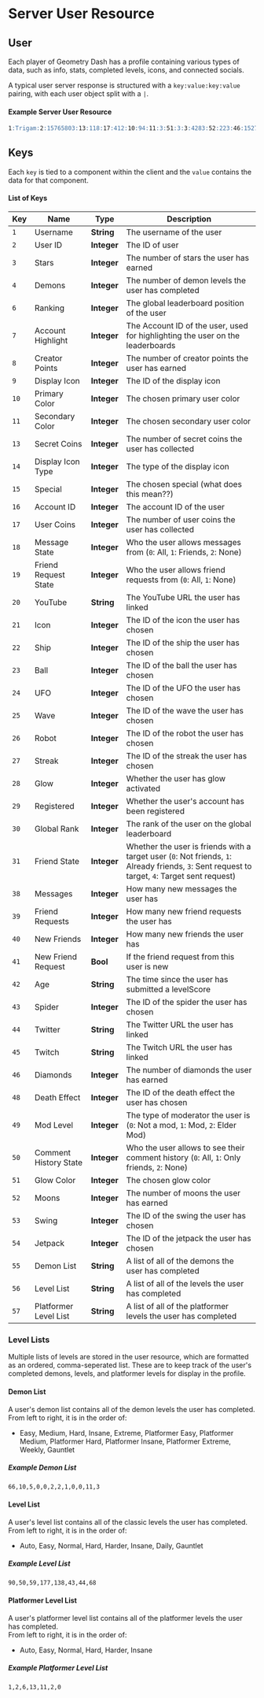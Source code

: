 # **Server User Resource**
## **User**
Each player of Geometry Dash has a profile containing various types of data, such as info, stats, completed levels, icons, and connected socials.

A typical user server response is structured with a `key:value:key:value` pairing, with each user object split with a `|`.

#### **Example Server User Resource**
```md
1:Trigam:2:15765803:13:118:17:412:10:94:11:3:51:3:3:4283:52:223:46:15276:4:101:8:0:18:0:19:0:50:1:20:UCT12Cnpkd-6kQEewKv_kqbQ:21:376:22:129:23:30:24:83:25:26:26:34:28:1:43:29:48:15:53:12:54:2:30:117824:16:970465:31:0:44:Trigam04:45:TrigamDev:49:0:55:66,10,5,0,0,2,2,1,0,0,11,3:56:90,50,59,177,138,43,44,68:57:1,2,6,13,11,2,0:29:1
```

## **Keys**
Each `key` is tied to a component within the client and the `value` contains the data for that component.

#### **List of Keys**
| Key | Name | Type | Description |
|-----|------|------|-------------|
| `1` | Username | **String** | The username of the user |
| `2` | User ID | **Integer** | The ID of user |
| `3` | Stars | **Integer** | The number of stars the user has earned |
| `4` | Demons | **Integer** | The number of demon levels the user has completed |
| `6` | Ranking | **Integer** | The global leaderboard position of the user |
| `7` | Account Highlight | **Integer** | The Account ID of the user, used for highlighting the user on the leaderboards |
| `8` | Creator Points | **Integer** | The number of creator points the user has earned |
| `9` | Display Icon | **Integer** | The ID of the display icon |
| `10` | Primary Color | **Integer** | The chosen primary user color |
| `11` | Secondary Color | **Integer** | The chosen secondary user color |
| `13` | Secret Coins | **Integer** | The number of secret coins the user has collected |
| `14` | Display Icon Type | **Integer** | The type of the display icon |
| `15` | Special | **Integer** | The chosen special (what does this mean??) |
| `16` | Account ID | **Integer** | The account ID of the user |
| `17` | User Coins | **Integer** | The number of user coins the user has collected |
| `18` | Message State | **Integer** | Who the user allows messages from (`0`: All, `1`: Friends, `2`: None) |
| `19` | Friend Request State | **Integer** | Who the user allows friend requests from (`0`: All, `1`: None) |
| `20` | YouTube | **String** | The YouTube URL the user has linked |
| `21` | Icon | **Integer** | The ID of the icon the user has chosen |
| `22` | Ship | **Integer** | The ID of the ship the user has chosen |
| `23` | Ball | **Integer** | The ID of the ball the user has chosen |
| `24` | UFO | **Integer** | The ID of the UFO the user has chosen |
| `25` | Wave | **Integer** | The ID of the wave the user has chosen |
| `26` | Robot | **Integer** | The ID of the robot the user has chosen |
| `27` | Streak | **Integer** | The ID of the streak the user has chosen |
| `28` | Glow | **Integer** | Whether the user has glow activated |
| `29` | Registered | **Integer** | Whether the user's account has been registered |
| `30` | Global Rank | **Integer** | The rank of the user on the global leaderboard |
| `31` | Friend State | **Integer** | Whether the user is friends with a target user (`0`: Not friends, `1`: Already friends, `3`: Sent request to target, `4`: Target sent request) |
| `38` | Messages | **Integer** | How many new messages the user has |
| `39` | Friend Requests | **Integer** | How many new friend requests the user has |
| `40` | New Friends | **Integer** | How many new friends the user has |
| `41` | New Friend Request | **Bool** | If the friend request from this user is new |
| `42` | Age | **String** | The time since the user has submitted a levelScore |
| `43` | Spider | **Integer** |The ID of the spider the user has chosen |
| `44` | Twitter | **String** | The Twitter URL the user has linked |
| `45` | Twitch | **String** | The Twitch URL the user has linked |
| `46` | Diamonds | **Integer** | The number of diamonds the user has earned |
| `48` | Death Effect | **Integer** | The ID of the death effect the user has chosen |
| `49` | Mod Level | **Integer** | The type of moderator the user is (`0`: Not a mod, `1`: Mod, `2`: Elder Mod) |
| `50` | Comment History State | **Integer** | Who the user allows to see their comment history (`0`: All, `1`: Only friends, `2`: None) |
| `51` | Glow Color | **Integer** | The chosen glow color |
| `52` | Moons | **Integer** | The number of moons the user has earned |
| `53` | Swing | **Integer** |The ID of the swing the user has chosen |
| `54` | Jetpack | **Integer** |The ID of the jetpack the user has chosen |
| `55` | Demon List | **String** | A list of all of the demons the user has completed |
| `56` | Level List | **String** | A list of all of the levels the user has completed |
| `57` | Platformer Level List | **String** | A list of all of the platformer levels the user has completed |

### **Level Lists**
Multiple lists of levels are stored in the user resource, which are formatted as an ordered, comma-seperated list. These are to keep track of the user's completed demons, levels, and platformer levels for display in the profile.

#### **Demon List**
A user's demon list contains all of the demon levels the user has completed.  
From left to right, it is in the order of:

- Easy, Medium, Hard, Insane, Extreme, Platformer Easy, Platformer Medium, Platformer Hard, Platformer Insane, Platformer Extreme, Weekly, Gauntlet

##### **Example Demon List**
```md
66,10,5,0,0,2,2,1,0,0,11,3
```

#### **Level List**
A user's level list contains all of the classic levels the user has completed.  
From left to right, it is in the order of:

- Auto, Easy, Normal, Hard, Harder, Insane, Daily, Gauntlet

##### **Example Level List**
```md
90,50,59,177,138,43,44,68
```

#### **Platformer Level List**
A user's platformer level list contains all of the platformer levels the user has completed.  
From left to right, it is in the order of:

- Auto, Easy, Normal, Hard, Harder, Insane

##### **Example Platformer Level List**
```md
1,2,6,13,11,2,0
```